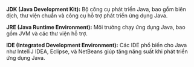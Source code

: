 <strong>JDK (Java Development Kit):</strong> Bộ công cụ phát triển Java, bao gồm biên dịch, thư viện chuẩn và công cụ hỗ trợ phát triển ứng dụng Java.

<strong>JRE (Java Runtime Environment):</strong> Môi trường chạy ứng dụng Java, bao gồm JVM và các thư viện hỗ trợ.

<strong>IDE (Integrated Development Environment):</strong> Các IDE phổ biến cho Java như IntelliJ IDEA, Eclipse, và NetBeans giúp tăng năng suất khi phát triển ứng dụng Java.

